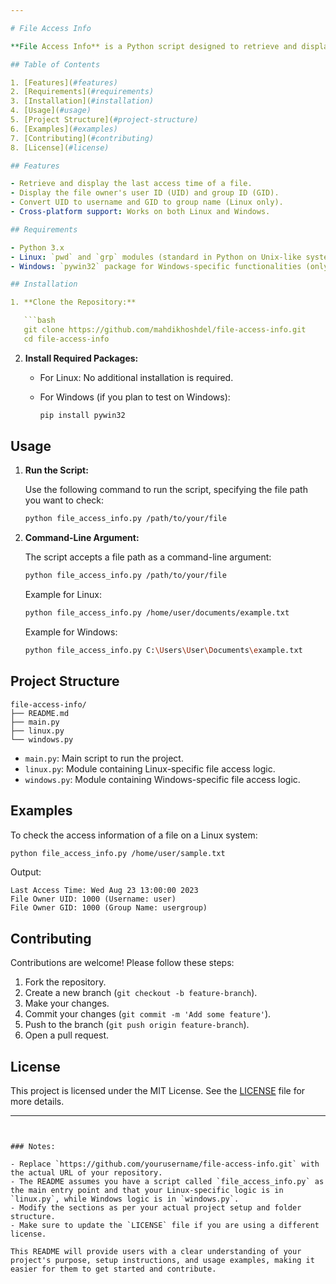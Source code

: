 ```yaml
---

# File Access Info

**File Access Info** is a Python script designed to retrieve and display file access information, such as last access time and file ownership details, on both Linux and Windows systems. The script utilizes OS-specific modules to gather this information, making it versatile and suitable for cross-platform environments.

## Table of Contents

1. [Features](#features)
2. [Requirements](#requirements)
3. [Installation](#installation)
4. [Usage](#usage)
5. [Project Structure](#project-structure)
6. [Examples](#examples)
7. [Contributing](#contributing)
8. [License](#license)

## Features

- Retrieve and display the last access time of a file.
- Display the file owner's user ID (UID) and group ID (GID).
- Convert UID to username and GID to group name (Linux only).
- Cross-platform support: Works on both Linux and Windows.

## Requirements

- Python 3.x
- Linux: `pwd` and `grp` modules (standard in Python on Unix-like systems)
- Windows: `pywin32` package for Windows-specific functionalities (only if using the Windows module)

## Installation

1. **Clone the Repository:**

   ```bash
   git clone https://github.com/mahdikhoshdel/file-access-info.git
   cd file-access-info
   ```

2. **Install Required Packages:**

   - For Linux: No additional installation is required.
   - For Windows (if you plan to test on Windows):

     ```bash
     pip install pywin32
     ```

## Usage

1. **Run the Script:**

   Use the following command to run the script, specifying the file path you want to check:

   ```bash
   python file_access_info.py /path/to/your/file
   ```

2. **Command-Line Argument:**

   The script accepts a file path as a command-line argument:

   ```bash
   python file_access_info.py /path/to/your/file
   ```

   Example for Linux:

   ```bash
   python file_access_info.py /home/user/documents/example.txt
   ```

   Example for Windows:

   ```bash
   python file_access_info.py C:\Users\User\Documents\example.txt
   ```

## Project Structure

```
file-access-info/
├── README.md
├── main.py
├── linux.py
└── windows.py
```

- `main.py`: Main script to run the project.
- `linux.py`: Module containing Linux-specific file access logic.
- `windows.py`: Module containing Windows-specific file access logic.

## Examples

To check the access information of a file on a Linux system:

```bash
python file_access_info.py /home/user/sample.txt
```

Output:

```
Last Access Time: Wed Aug 23 13:00:00 2023
File Owner UID: 1000 (Username: user)
File Owner GID: 1000 (Group Name: usergroup)
```

## Contributing

Contributions are welcome! Please follow these steps:

1. Fork the repository.
2. Create a new branch (`git checkout -b feature-branch`).
3. Make your changes.
4. Commit your changes (`git commit -m 'Add some feature'`).
5. Push to the branch (`git push origin feature-branch`).
6. Open a pull request.

## License

This project is licensed under the MIT License. See the [LICENSE](LICENSE) file for more details.

---
```


### Notes:

- Replace `https://github.com/yourusername/file-access-info.git` with the actual URL of your repository.
- The README assumes you have a script called `file_access_info.py` as the main entry point and that your Linux-specific logic is in `linux.py`, while Windows logic is in `windows.py`.
- Modify the sections as per your actual project setup and folder structure.
- Make sure to update the `LICENSE` file if you are using a different license.

This README will provide users with a clear understanding of your project's purpose, setup instructions, and usage examples, making it easier for them to get started and contribute.

